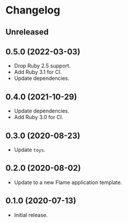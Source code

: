 # Changelog

## Unreleased

## 0.5.0 (2022-03-03)

*   Drop Ruby 2.5 support.
*   Add Ruby 3.1 for CI.
*   Update dependencies.

## 0.4.0 (2021-10-29)

*   Update dependencies.
*   Add Ruby 3.0 for CI.

## 0.3.0 (2020-08-23)

*   Update `toys`.

## 0.2.0 (2020-08-02)

*   Update to a new Flame application template.

## 0.1.0 (2020-07-13)

*   Initial release.
